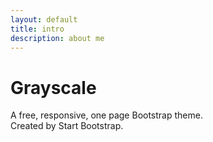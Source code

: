 ```yaml
---
layout: default
title: intro
description: about me
---
```



# Grayscale

A free, responsive, one page Bootstrap theme.  
Created by Start Bootstrap.

